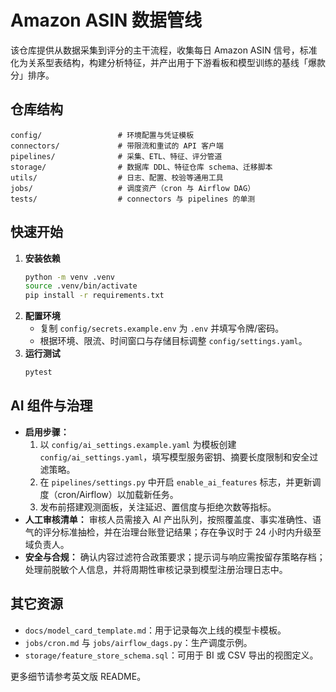 # Amazon ASIN 数据管线

该仓库提供从数据采集到评分的主干流程，收集每日 Amazon ASIN 信号，标准化为关系型表结构，构建分析特征，并产出用于下游看板和模型训练的基线「爆款分」排序。

## 仓库结构

```
config/                 # 环境配置与凭证模板
connectors/             # 带限流和重试的 API 客户端
pipelines/              # 采集、ETL、特征、评分管道
storage/                # 数据库 DDL、特征仓库 schema、迁移脚本
utils/                  # 日志、配置、校验等通用工具
jobs/                   # 调度资产（cron 与 Airflow DAG）
tests/                  # connectors 与 pipelines 的单测
```

## 快速开始

1. **安装依赖**
   ```bash
   python -m venv .venv
   source .venv/bin/activate
   pip install -r requirements.txt
   ```
2. **配置环境**
   - 复制 `config/secrets.example.env` 为 `.env` 并填写令牌/密码。
   - 根据环境、限流、时间窗口与存储目标调整 `config/settings.yaml`。
3. **运行测试**
   ```bash
   pytest
   ```

## AI 组件与治理

- **启用步骤：**
  1. 以 `config/ai_settings.example.yaml` 为模板创建 `config/ai_settings.yaml`，填写模型服务密钥、摘要长度限制和安全过滤策略。
  2. 在 `pipelines/settings.py` 中开启 `enable_ai_features` 标志，并更新调度（cron/Airflow）以加载新任务。
  3. 发布前搭建观测面板，关注延迟、置信度与拒绝次数等指标。
- **人工审核清单：** 审核人员需接入 AI 产出队列，按照覆盖度、事实准确性、语气的评分标准抽检，并在治理台账登记结果；存在争议时于 24 小时内升级至域负责人。
- **安全与合规：** 确认内容过滤符合政策要求；提示词与响应需按留存策略存档；处理前脱敏个人信息，并将周期性审核记录到模型注册治理日志中。

## 其它资源

- `docs/model_card_template.md`：用于记录每次上线的模型卡模板。
- `jobs/cron.md` 与 `jobs/airflow_dags.py`：生产调度示例。
- `storage/feature_store_schema.sql`：可用于 BI 或 CSV 导出的视图定义。

更多细节请参考英文版 README。
